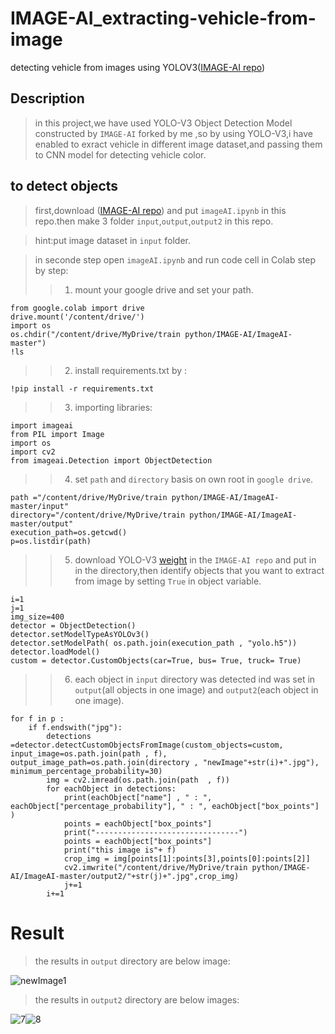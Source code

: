 # IMAGE-AI_extracting-vehicle-from-image
detecting vehicle from images using YOLOV3([IMAGE-AI repo](https://github.com/OlafenwaMoses/ImageAI))
## Description

> in this project,we have used YOLO-V3 Object Detection Model constructed by `IMAGE-AI` forked by me ,so by using YOLO-V3,i have enabled to exract vehicle in different image dataset,and passing them to CNN model for detecting vehicle color.

## to detect objects
>first,download ([IMAGE-AI repo](https://github.com/OlafenwaMoses/ImageAI)) and put `imageAI.ipynb` in this repo.then make 3 folder `input`,`output`,`output2` in this repo.

>hint:put image dataset in `input` folder.

>in seconde step open `imageAI.ipynb` and run code cell in Colab step by step:
>> 1) mount your google drive and set your path.
```
from google.colab import drive
drive.mount('/content/drive/')
import os
os.chdir("/content/drive/MyDrive/train python/IMAGE-AI/ImageAI-master")
!ls
```
>> 2) install requirements.txt by :
```
!pip install -r requirements.txt
```
>> 3) importing libraries:
```
import imageai
from PIL import Image
import os 
import cv2
from imageai.Detection import ObjectDetection
```
>> 4) set `path` and `directory` basis on own root in `google drive`.
```
path ="/content/drive/MyDrive/train python/IMAGE-AI/ImageAI-master/input"
directory="/content/drive/MyDrive/train python/IMAGE-AI/ImageAI-master/output"
execution_path=os.getcwd()
p=os.listdir(path)
```
>> 5) download YOLO-V3 [weight](https://github.com/OlafenwaMoses/ImageAI/releases/download/1.0/yolo.h5) in the `IMAGE-AI repo` and put in in the directory,then identify objects that you want to extract from image by setting `True` in object variable.
```
i=1
j=1
img_size=400
detector = ObjectDetection()
detector.setModelTypeAsYOLOv3()
detector.setModelPath( os.path.join(execution_path , "yolo.h5"))
detector.loadModel()
custom = detector.CustomObjects(car=True, bus= True, truck= True)
```
>> 6) each object in `input` directory was detected ind was set in `output`(all objects in one image) and `output2`(each object in one image).
```
for f in p :
    if f.endswith("jpg"):
        detections =detector.detectCustomObjectsFromImage(custom_objects=custom, input_image=os.path.join(path , f), output_image_path=os.path.join(directory , "newImage"+str(i)+".jpg"), minimum_percentage_probability=30)
        img = cv2.imread(os.path.join(path  , f))
        for eachObject in detections:
            print(eachObject["name"] , " : ", eachObject["percentage_probability"], " : ", eachObject["box_points"] )
            points = eachObject["box_points"]
            print("--------------------------------")
            points = eachObject["box_points"]
            print("this image is"+ f)
            crop_img = img[points[1]:points[3],points[0]:points[2]]
            cv2.imwrite("/content/drive/MyDrive/train python/IMAGE-AI/ImageAI-master/output2/"+str(j)+".jpg",crop_img)
            j+=1
        i+=1  
```

# Result
>the results in `output` directory are below image:

![newImage1](https://user-images.githubusercontent.com/53394692/110380627-9c7a8d80-806d-11eb-815f-8774ed656aaa.jpg)

>the results in `output2` directory are below images:

![7](https://user-images.githubusercontent.com/53394692/110381085-40643900-806e-11eb-87dc-c5425417471f.jpg)![8](https://user-images.githubusercontent.com/53394692/110381089-40fccf80-806e-11eb-81ef-6497894029c4.jpg)














